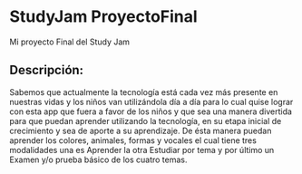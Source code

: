 # StudyJam ProyectoFinal
Mi proyecto Final del Study Jam


## Descripción: 

Sabemos que actualmente la tecnología está cada vez más presente en nuestras vidas y los niños van utilizándola día a día para lo cual quise lograr con esta app que fuera a favor de los niños y que sea una manera divertida para que puedan aprender utilizando la tecnología, en su etapa inicial de crecimiento y sea de aporte a su aprendizaje.
De ésta manera puedan aprender los colores, animales, formas y vocales el cual tiene tres modalidades una es Aprender la otra Estudiar por tema y por último un Examen y/o prueba básico de los cuatro temas.
